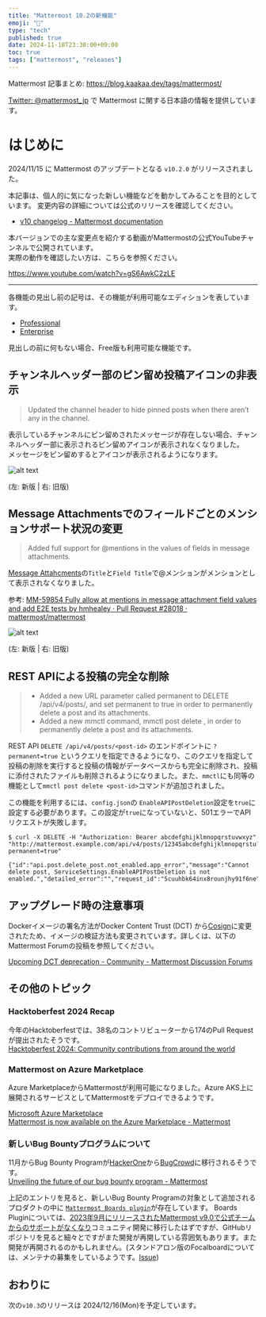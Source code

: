 ```yaml
---
title: "Mattermost 10.2の新機能"
emoji: "🎉"
type: "tech"
published: true
date: 2024-11-18T23:30:00+09:00
toc: true
tags: ["mattermost", "releases"]
---
```


Mattermost 記事まとめ: https://blog.kaakaa.dev/tags/mattermost/

[Twitter: @mattermost_jp](https://twitter.com/mattermost_jp) で Mattermost に関する日本語の情報を提供しています。

# はじめに

2024/11/15 に Mattermost のアップデートとなる `v10.2.0` がリリースされました。  

本記事は、個人的に気になった新しい機能などを動かしてみることを目的としています。
変更内容の詳細については公式のリリースを確認してください。

- [v10 changelog \- Mattermost documentation](https://docs.mattermost.com/about/mattermost-v10-changelog.html#release-v10-2-feature-release)

本バージョンでの主な変更点を紹介する動画がMattermostの公式YouTubeチャンネルで公開されています。  
実際の動作を確認したい方は、こちらを参照ください。

https://www.youtube.com/watch?v=gS6AwkC2zLE

---

各機能の見出し前の記号は、その機能が利用可能なエディションを表しています。

- [Professional](https://mattermost.com/pricing/)
- [Enterprise](https://mattermost.com/pricing/)

見出しの前に何もない場合、Free版も利用可能な機能です。

## チャンネルヘッダー部のピン留め投稿アイコンの非表示

> Updated the channel header to hide pinned posts when there aren’t any in the channel.

表示しているチャンネルにピン留めされたメッセージが存在しない場合、チャンネルヘッダー部に表示されるピン留めアイコンが表示されなくなりました。  
メッセージをピン留めするとアイコンが表示されるようになります。

![alt text](https://blog.kaakaa.dev/images/posts/mattermost/releases-10.2/channels-header-pinned-icon.png)

(左: 新版 | 右: 旧版)

## Message Attachmentsでのフィールドごとのメンションサポート状況の変更

> Added full support for @mentions in the values of fields in message attachments.

[Message Attahcments](https://developers.mattermost.com/integrate/reference/message-attachments/)の`Title`と`Field Title`で@メンションがメンションとして表示されなくなりました。

参考: [MM\-59854 Fully allow at mentions in message attachment field values and add E2E tests by hmhealey · Pull Request \#28018 · mattermost/mattermost](https://github.com/mattermost/mattermost/pull/28018)

![alt text](https://blog.kaakaa.dev/images/posts/mattermost/releases-10.2/channels-mention-in-attachments.png)

(左: 新版 | 右: 旧版)


## REST APIによる投稿の完全な削除

> * Added a new URL parameter called permanent to DELETE /api/v4/posts/<post-id>, and set permanent to true in order to permanently delete a post and its attachments.
> * Added a new mmctl command, mmctl post delete <post-id>, in order to permanently delete a post and its attachments.

REST API `DELETE /api/v4/posts/<post-id>` のエンドポイントに `?permanent=true` というクエリを指定できるようになり、このクエリを指定して投稿の削除を実行すると投稿の情報がデータベースからも完全に削除され、投稿に添付されたファイルも削除されるようになりました。また、`mmctl`にも同等の機能として`mmctl post delete <post-id>`コマンドが追加されました。

この機能を利用するには、`config.json`の `EnableAPIPostDeletion`設定を`true`に設定する必要があります。この設定が`true`になっていないと、501エラーでAPIリクエストが失敗します。

```
$ curl -X DELETE -H "Authorization: Bearer abcdefghijklmnopqrstuvwxyz" "http://mattermost.example.com/api/v4/posts/12345abcdefghijklmnopqrstu?permanent=true"

{"id":"api.post.delete_post.not_enabled.app_error","message":"Cannot delete post, ServiceSettings.EnableAPIPostDeletion is not enabled.","detailed_error":"","request_id":"5cuuhbk64inx8rounjhy91f6ne","status_code":501}
```


## アップグレード時の注意事項

Dockerイメージの署名方法がDocker Content Trust (DCT) から[Cosign](https://github.com/sigstore/cosign)に変更されたため、イメージの検証方法も変更されています。詳しくは、以下のMattermost Forumの投稿を参照してください。

[Upcoming DCT deprecation \- Community \- Mattermost Discussion Forums](https://forum.mattermost.com/t/upcoming-dct-deprecation/19275)


## その他のトピック

### Hacktoberfest 2024 Recap

今年のHacktoberfestでは、38名のコントリビューターから174のPull Requestが提出されたそうです。  
[Hacktoberfest 2024: Community contributions from around the world](https://mattermost.com/blog/hacktoberfest-2024-recap/)

### Mattermost on Azure Marketplace

Azure MarketplaceからMattermostが利用可能になりました。Azure AKS上に展開されるサービスとしてMattermostをデプロイできるようです。

[Microsoft Azure Marketplace](https://azuremarketplace.microsoft.com/en-us/marketplace/apps/mattermost.mattermost-operator?tab=Overview)  
[Mattermost is now available on the Azure Marketplace \- Mattermost](https://mattermost.com/blog/mattermost-on-azure/)

### 新しいBug Bountyプログラムについて

11月からBug Bounty Programが[HackerOne](https://hackerone.com/mattermost?type=team)から[BugCrowd](https://bugcrowd.com/engagements/mattermost-mbb-public)に移行されるそうです。  
[Unveiling the future of our bug bounty program \- Mattermost](https://mattermost.com/blog/unveiling-the-future-of-our-bug-bounty-program/)

上記のエントリを見ると、新しいBug Bounty Programの対象として追加されるプロダクトの中に [`Mattermost Boards plugin`](https://github.com/mattermost/mattermost-plugin-boards)が存在しています。
Boards Pluginについては、[2023年9月にリリースされたMattermost v9.0で公式チームからのサポートがなくなり](https://forum.mattermost.com/t/upcoming-product-changes-to-boards-and-various-plugins/16669)コミュニティ開発に移行したはずですが、GitHubリポジトリを見ると細々とですがまた開発が再開している雰囲気もあります。また開発が再開されるのかもしれません。(スタンドアロン版のFocalboardについては、メンテナの募集をしているようです。[Issue](https://github.com/mattermost/mattermost-plugin-boards))

## おわりに

次の`v10.3`のリリースは 2024/12/16(Mon)を予定しています。  



